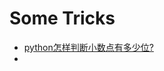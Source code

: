 # Some Tricks

- [python怎样判断小数点有多少位?](https://www.zhihu.com/question/354716333/answer/3292995882)
- 